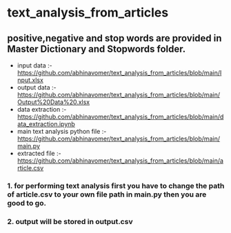 # text_analysis_from_articles
## positive,negative and stop words are provided in Master Dictionary and Stopwords folder.

- input data :- https://github.com/abhinavomer/text_analysis_from_articles/blob/main/Input.xlsx
- output data :- https://github.com/abhinavomer/text_analysis_from_articles/blob/main/Output%20Data%20.xlsx
- data extraction :- https://github.com/abhinavomer/text_analysis_from_articles/blob/main/data_extraction.ipynb
- main text analysis python file :- https://github.com/abhinavomer/text_analysis_from_articles/blob/main/main.py
- extracted file :- https://github.com/abhinavomer/text_analysis_from_articles/blob/main/article.csv

### 1. for performing text analysis first you have to change the path of article.csv to your own file path in main.py then you are good to go.
### 2. output will be stored in output.csv
